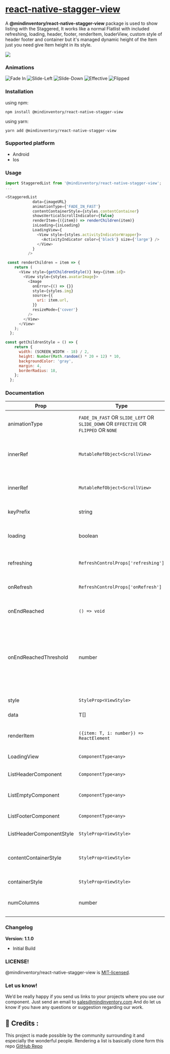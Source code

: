 # [react-native-stagger-view](https://www.npmjs.com/package/@mindinventory/react-native-stagger-view)

A **@mindinventory/react-native-stagger-view** package is used to show listing with the Staggered, It works like a normal Flatlist with included refreshing, loading, header, footer, renderItem, loaderView, custom style of header footer and container but it's managed dynamic height of the Item just you need give Item height in its style.

<a href="https://www.mindinventory.com/?utm_source=gthb&utm_medium=repo&utm_campaign=react-native-stagger-view"><img src="https://user-images.githubusercontent.com/48902198/148067650-1949d1f0-b446-4ebc-b378-384e66fd7b8e.png"></a>

### Animations

![Fade In](https://user-images.githubusercontent.com/88423352/160378928-a2e472c6-df2f-4e11-9566-cd1e32e67a3e.gif)
![Slide-Left](https://user-images.githubusercontent.com/88423352/160379456-33f6202c-4184-4ecd-852b-a85c099faf71.gif)
![Slide-Down](https://user-images.githubusercontent.com/88423352/160379469-37adc7e9-9ebf-4a46-a895-0ecaf7c226ec.gif)
![Effective](https://user-images.githubusercontent.com/88423352/160378368-563dc457-54e6-421d-94c6-534e3bd9e9cc.gif)
![Flipped](https://user-images.githubusercontent.com/88423352/160379485-809a22e8-82f8-4016-aa57-0d1553f54e15.gif)


### Installation

using npm:

```
npm install @mindinventory/react-native-stagger-view
```

using yarn:

```
yarn add @mindinventory/react-native-stagger-view
```

### Supported platform

- Android
- Ios

### Usage

```js
import StaggeredList from '@mindinventory/react-native-stagger-view';
...

<StaggeredList
            data={imageURL}
            animationType={'FADE_IN_FAST'}
            contentContainerStyle={styles.contentContainer}
            showsVerticalScrollIndicator={false}
            renderItem={({item}) => renderChildren(item)}
            isLoading={isLoading}
            LoadingView={
              <View style={styles.activityIndicatorWrapper}>
                <ActivityIndicator color={'black'} size={'large'} />
              </View>
            }
          />

 const renderChildren = item => {
    return (
      <View style={getChildrenStyle()} key={item.id}>
        <View style={styles.avatarImage}>
          <Image
            onError={() => {}}
            style={styles.img}
            source={{
              uri: item.url,
            }}
            resizeMode={'cover'}
          />
        </View>
      </View>
    );
  };

const getChildrenStyle = () => {
    return {
      width: (SCREEN_WIDTH - 18) / 2,
      height: Number(Math.random() * 20 + 12) * 10,
      backgroundColor: 'gray',
      margin: 4,
      borderRadius: 18,
    };
  };
```

### Documentation

| Prop                     | Type                                                                                 | Description                                                                                                                                 | Default   |
| ------------------------ | ------------------------------------------------------------------------------------ | ------------------------------------------------------------------------------------------------------------------------------------------- | --------- |
| animationType            | `FADE_IN_FAST` OR `SLIDE_LEFT` OR `SLIDE_DOWN` OR `EFFECTIVE` OR `FLIPPED` OR `NONE` | Appying Animation to list or default NONE item.                                                                                             |           |
| innerRef                 | `MutableRefObject<ScrollView>`                                                       | ScrollView ref to be forwarded to the underlying scrollView.                                                                                | undefined |
| innerRef                 | `MutableRefObject<ScrollView>`                                                       | ScrollView ref to be forwarded to the underlying scrollView.                                                                                | undefined |
| keyPrefix                | string                                                                               | Unique key for each item.                                                                                                                   |           |
| loading                  | boolean                                                                              | if true, the loadingView will be shown on top of the list.                                                                                  | false     |
| refreshing               | `RefreshControlProps['refreshing']`                                                  | Add pull to refresh in the list.                                                                                                            |           |
| onRefresh                | `RefreshControlProps['onRefresh']`                                                   | Callback function when user pull to refresh.                                                                                                |           |
| onEndReached             | `() => void`                                                                         | callback in scrollView onEndReached.                                                                                                        |           |
| onEndReachedThreshold    | number                                                                               | Threshold in pixels (virtual, not physical) for calling onEndReached. It calls onEndReached if you scrolled to this pixels from the bottom. |           |
| style                    | `StyleProp<ViewStyle>`                                                               | style object for the listing.                                                                                                               |           |
| data                     | T[]                                                                                  | Items to be rendered.                                                                                                                       |           |
| renderItem               | `({item: T, i: number}) => ReactElement`                                             | Takes an item from data and renders it into the list.                                                                                       |           |
| LoadingView              | `ComponentType<any>`                                                                 | Rendered while loading.                                                                                                                     |           |
| ListHeaderComponent      | `ComponentType<any>`                                                                 | Rendered at the top of all the items.                                                                                                       | null      |
| ListEmptyComponent       | `ComponentType<any>`                                                                 | Rendered when the list is empty.                                                                                                            | null      |
| ListFooterComponent      | `ComponentType<any>`                                                                 | Rendered at the bottom of all the items.                                                                                                    | null      |
| ListHeaderComponentStyle | `StyleProp<ViewStyle>`                                                               | Style of the header.                                                                                                                        |           |
| contentContainerStyle    | `StyleProp<ViewStyle>`                                                               | Style of the content container style of the main scrollView.                                                                                |           |
| containerStyle           | `StyleProp<ViewStyle>`                                                               | Style of main scrollView.                                                                                                                   |           |
| numColumns               | number                                                                               | Multiple columns can only be rendered.                                                                                                      | 2         |

### Changelog

**Version: 1.1.0**

- Initial Build

### LICENSE!

@mindinventory/react-native-stagger-view is [MIT-licensed](https://github.com/Mindinventory/react-native-stagger-view/blob/main/LICENSE).

### Let us know!

We’d be really happy if you send us links to your projects where you use our component. Just send an email to sales@mindinventory.com And do let us know if you have any questions or suggestion regarding our work.

## 📌 Credits :

This project is made possible by the community surrounding it and especially the wonderful people. Rendering a list is basically clone form this repo [GitHub Repo](https://github.com/hyochan/react-native-masonry-list/)
